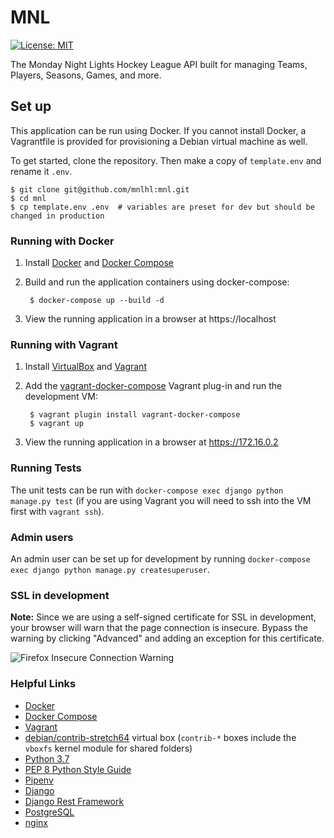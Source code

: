 # MNL

[![License: MIT](https://img.shields.io/badge/License-MIT-yellow.svg)](https://opensource.org/licenses/MIT)

The Monday Night Lights Hockey League API built for managing Teams, Players, Seasons, Games, and more.

## Set up

This application can be run using Docker. If you cannot install Docker, a
Vagrantfile is provided for provisioning a Debian virtual machine as well.

To get started, clone the repository. Then make a copy of `template.env` and rename it `.env`.

    $ git clone git@github.com/mnlhl:mnl.git
    $ cd mnl
    $ cp template.env .env  # variables are preset for dev but should be changed in production

### Running with Docker

1. Install [Docker](https://docs.docker.com/install/)
   and [Docker Compose](https://docs.docker.com/compose/install/)
1. Build and run the application containers using docker-compose:

        $ docker-compose up --build -d

1. View the running application in a browser at https://localhost

### Running with Vagrant

1. Install [VirtualBox](https://www.virtualbox.org/wiki/Downloads) and
   [Vagrant](https://www.vagrantup.com/downloads.html)
1. Add the [vagrant-docker-compose](https://github.com/leighmcculloch/vagrant-docker-compose)
   Vagrant plug-in and run the development VM:

        $ vagrant plugin install vagrant-docker-compose
        $ vagrant up

1. View the running application in a browser at https://172.16.0.2

### Running Tests

The unit tests can be run with `docker-compose exec django python manage.py test` (if you are using
Vagrant you will need to ssh into the VM first with `vagrant ssh`).

### Admin users

An admin user can be set up for development by running
`docker-compose exec django python manage.py createsuperuser`.

### SSL in development

**Note:** Since we are using a self-signed certificate for SSL in development,
your browser will warn that the page connection is insecure. Bypass the warning
by clicking "Advanced" and adding an exception for this certificate.

![Firefox Insecure Connection Warning](https://prod-cdn.sumo.mozilla.net/uploads/gallery/images/2018-07-24-17-48-12-79a9e2.png)

### Helpful Links

- [Docker](https://docker.com/)
- [Docker Compose](https://docs.docker.com/compose/)
- [Vagrant](https://www.vagrantup.com/)
- [debian/contrib-stretch64](https://app.vagrantup.com/debian/boxes/contrib-stretch64)
  virtual box (`contrib-*` boxes include the `vboxfs` kernel module for shared folders)
- [Python 3.7](https://www.python.org/)
- [PEP 8 Python Style Guide](https://www.python.org/dev/peps/pep-0008/#introduction)
- [Pipenv](https://pipenv.readthedocs.io/en/latest/)
- [Django](https://djangoproject.com/)
- [Django Rest Framework](https://www.django-rest-framework.org/)
- [PostgreSQL](https://www.postgresql.org/)
- [nginx](https://nginx.org/en/)
